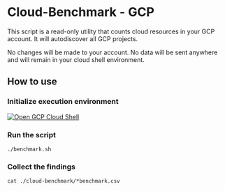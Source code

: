 # Cloud-Benchmark - GCP

This script is a read-only utility that counts cloud resources in your GCP account. It will autodiscover all GCP projects.

No changes will be made to your account. No data will be sent anywhere and will remain in your cloud shell environment.

## How to use

### Initialize execution environment

[![Open GCP Cloud Shell](https://gstatic.com/cloudssh/images/open-btn.svg)](https://shell.cloud.google.com/cloudshell/editor?cloudshell_git_repo=https%3A%2F%2Fgithub.com%2FCrowdStrike%2Fcloud-resource-estimator)

### Run the script

```shell
./benchmark.sh
```

### Collect the findings

```shell
cat ./cloud-benchmark/*benchmark.csv
```
